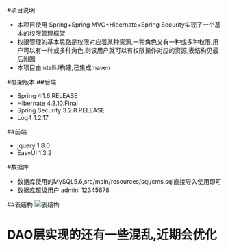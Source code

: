 #项目说明
* 本项目使用 Spring+Spring MVC+Hibernate+Spring Security实现了一个基本的权限管理框架
* 权限管理的基本思路是权限对应着某种资源,一种角色又有一种或多种权限,用户可以有一种或多种角色,则该用户就可以有权限操作对应的资源,表结构见最后附图
* 本项目由IntelliJ构建,已集成maven

#框架版本
##后端
* Spring 4.1.6.RELEASE
* Hibernate 4.3.10.Final
* Spring Security 3.2.8.RELEASE
* Log4 1.2.17

##前端
* jquery 1.8.0
* EasyUI 1.3.2

#数据库
* 数据库使用的MySQL5.6,src/main/resources/sql/cms.sql直接导入使用即可
* 数据库超级用户 admini 12345678

##表结构
![表结构](http://media.xtwind.com/images/2016/01/13/afd3fce4b9d218e1c41fe4fe32d5f4f6.png)
# DAO层实现的还有一些混乱,近期会优化